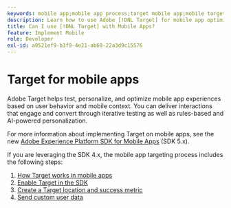 ```yaml
---
keywords: mobile app;mobile app process;target mobile app;mobile target locations;mobile app success metrics
description: Learn how to use Adobe [!DNL Target] for mobile app optimization and personalization, with iterative testing and rules-based and AI-powered personalization.
title: Can I use [!DNL Target] with Mobile Apps?
feature: Implement Mobile
role: Developer
exl-id: a0521ef9-b3f9-4e21-ab60-22a3d9c15576
---
```

# Target for mobile apps

Adobe Target helps test, personalize, and optimize mobile app experiences based on user behavior and mobile context. You can deliver interactions that engage and convert through iterative testing as well as rules-based and AI-powered personalization.

For more information about implementing Target on mobile apps, see the new [Adobe Experience Platform SDK for Mobile Apps](https://aep-sdks.gitbook.io/docs/using-mobile-extensions/adobe-target) (SDK 5.x).

If you are leveraging the SDK 4.x, the mobile app targeting process includes the following steps:

1. [How Target works in mobile apps](/help/main/c-target-mobile-app/mobile-how-target-works-mobile-apps.md)
1. [Enable Target in the SDK](/help/main/c-target-mobile-app/mobile-enable-target-in-sdk.md)
1. [Create a Target location and success metric](/help/main/c-target-mobile-app/mobile-create-location-and-metric.md)
1. [Send custom user data](/help/main/c-target-mobile-app/mobile-custom-user-data.md)
